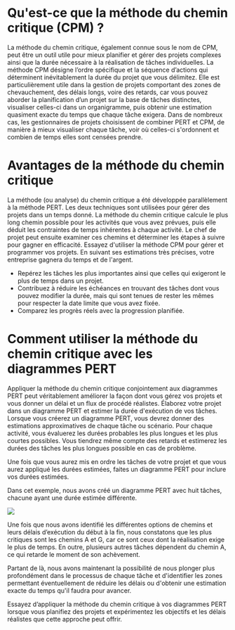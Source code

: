 # Qu'est-ce que la méthode du chemin critique (CPM) ?

La méthode du chemin critique, également connue sous le nom de CPM, peut être un outil utile pour mieux planifier et gérer des projets complexes ainsi que la durée nécessaire à la réalisation de tâches individuelles. La méthode CPM désigne l’ordre spécifique et la séquence d’actions qui déterminent inévitablement la durée du projet que vous délimitez. Elle est particulièrement utile dans la gestion de projets comportant des zones de chevauchement, des délais longs, voire des retards, car vous pouvez aborder la planification d’un projet sur la base de tâches distinctes, visualiser celles-ci dans un organigramme, puis obtenir une estimation quasiment exacte du temps que chaque tâche exigera. Dans de nombreux cas, les gestionnaires de projets choisissent de combiner PERT et CPM, de manière à mieux visualiser chaque tâche, voir où celles-ci s'ordonnent et combien de temps elles sont censées prendre.

# Avantages de la méthode du chemin critique

La méthode (ou analyse) du chemin critique a été développée parallèlement à la méthode PERT. Les deux techniques sont utilisées pour gérer des projets dans un temps donné. La méthode du chemin critique calcule le plus long chemin possible pour les activités que vous avez prévues, puis elle déduit les contraintes de temps inhérentes à chaque activité. Le chef de projet peut ensuite examiner ces chemins et déterminer les étapes à suivre pour gagner en efficacité. Essayez d'utiliser la méthode CPM pour gérer et programmer vos projets. En suivant ses estimations très précises, votre entreprise gagnera du temps et de l'argent.

- Repérez les tâches les plus importantes ainsi que celles qui exigeront le plus de temps dans un projet.
- Contribuez à réduire les échéances en trouvant des tâches dont vous pouvez modifier la durée, mais qui sont tenues de rester les mêmes pour respecter la date limite que vous avez fixée.
- Comparez les progrès réels avec la progression planifiée.

# Comment utiliser la méthode du chemin critique avec les diagrammes PERT

Appliquer la méthode du chemin critique conjointement aux diagrammes PERT peut véritablement améliorer la façon dont vous gérez vos projets et vous donner un délai et un flux de procédé réalistes. Élaborez votre projet dans un diagramme PERT et estimer la durée d'exécution de vos tâches. Lorsque vous créerez un diagramme PERT, vous devrez donner des estimations approximatives de chaque tâche ou scénario. Pour chaque activité, vous évaluerez les durées probables les plus longues et les plus courtes possibles. Vous tiendrez même compte des retards et estimerez les durées des tâches les plus longues possible en cas de problème.

Une fois que vous aurez mis en ordre les tâches de votre projet et que vous aurez appliqué les durées estimées, faites un diagramme PERT pour inclure vos durées estimées.

Dans cet exemple, nous avons créé un diagramme PERT avec huit tâches, chacune ayant une durée estimée différente.

![](https://d2slcw3kip6qmk.cloudfront.net/marketing/pages/chart/pert-diagram/pert-chart-critical-path/critical_path_diagram_template-900x688.PNG)

Une fois que nous avons identifié les différentes options de chemins et leurs délais d’exécution du début à la fin, nous constatons que les plus critiques sont les chemins A et G, car ce sont ceux dont la réalisation exige le plus de temps. En outre, plusieurs autres tâches dépendent du chemin A, ce qui retarde le moment de son achèvement.

Partant de là, nous avons maintenant la possibilité de nous plonger plus profondément dans le processus de chaque tâche et d'identifier les zones permettant éventuellement de réduire les délais ou d'obtenir une estimation exacte du temps qu'il faudra pour avancer.

Essayez d’appliquer la méthode du chemin critique à vos diagrammes PERT lorsque vous planifiez des projets et expérimentez les objectifs et les délais réalistes que cette approche peut offrir.
